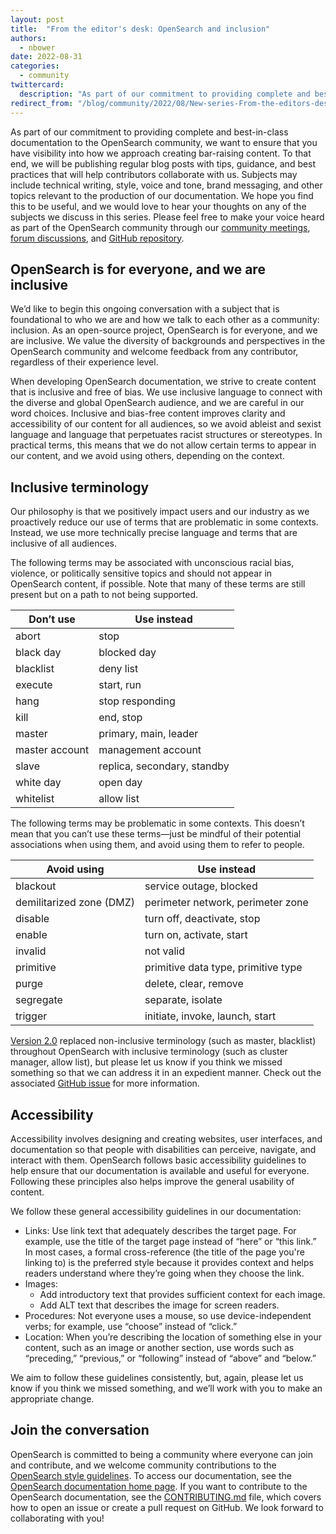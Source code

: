 ```yaml
---
layout: post
title:  "From the editor's desk: OpenSearch and inclusion"
authors: 
  - nbower
date: 2022-08-31
categories: 
  - community
twittercard:
  description: "As part of our commitment to providing complete and best-in-class documentation to the OpenSearch community, we want to ensure that you have visibility into how we approach creating bar-raising content. To that end, we will be publishing regular blog posts with tips, guidance, and best practices that will help contributors collaborate with us. Subjects may include technical writing, style, voice and tone, brand messaging, and other topics relevant to the production of our documentation. We hope you find this to be useful, and we would love to hear your thoughts on any of the subjects we discuss in this series. Please feel free to make your voice heard as part of the OpenSearch community through our [community meetings](https://www.meetup.com/OpenSearch/), [forum discussions](https://forum.opensearch.org/), and [GitHub repository](https://github.com/opensearch-project)."
redirect_from: "/blog/community/2022/08/New-series-From-the-editors-desk/"
---
```


As part of our commitment to providing complete and best-in-class documentation to the OpenSearch community, we want to ensure that you have visibility into how we approach creating bar-raising content. To that end, we will be publishing regular blog posts with tips, guidance, and best practices that will help contributors collaborate with us. Subjects may include technical writing, style, voice and tone, brand messaging, and other topics relevant to the production of our documentation. We hope you find this to be useful, and we would love to hear your thoughts on any of the subjects we discuss in this series. Please feel free to make your voice heard as part of the OpenSearch community through our [community meetings](https://www.meetup.com/OpenSearch/), [forum discussions](https://forum.opensearch.org/), and [GitHub repository](https://github.com/opensearch-project).

## OpenSearch is for everyone, and we are inclusive

We’d like to begin this ongoing conversation with a subject that is foundational to who we are and how we talk to each other as a community: inclusion. As an open-source project, OpenSearch is for everyone, and we are inclusive. We value the diversity of backgrounds and perspectives in the OpenSearch community and welcome feedback from any contributor, regardless of their experience level. 

When developing OpenSearch documentation, we strive to create content that is inclusive and free of bias. We use inclusive language to connect with the diverse and global OpenSearch audience, and we are careful in our word choices. Inclusive and bias-free content improves clarity and accessibility of our content for all audiences, so we avoid ableist and sexist language and language that perpetuates racist structures or stereotypes. In practical terms, this means that we do not allow certain terms to appear in our content, and we avoid using others, depending on the context.

## Inclusive terminology

Our philosophy is that we positively impact users and our industry as we proactively reduce our use of terms that are problematic in some contexts. Instead, we use more technically precise language and terms that are inclusive of all audiences. 

The following terms may be associated with unconscious racial bias, violence, or politically sensitive topics and should not appear in OpenSearch content, if possible. Note that many of these terms are still present but on a path to not being supported.

<div class="table-styler"></div>

| Don’t use      | Use instead                 |
|----------------|-----------------------------|
| abort          | stop                        |
| black day      | blocked day                 |
| blacklist      | deny list                   |
| execute        | start, run                  |
| hang           | stop responding             |
| kill           | end, stop                   |
| master         | primary, main, leader       |
| master account | management account          |
| slave          | replica, secondary, standby |
| white day      | open day                    |
| whitelist      | allow list                  |

The following terms may be problematic in some contexts. This doesn’t mean that you can’t use these terms—just be mindful of their potential associations when using them, and avoid using them to refer to people.

<div class="table-styler"></div>

| Avoid using              | Use instead                         |
|--------------------------|-------------------------------------|
| blackout                 | service outage, blocked             |
| demilitarized zone (DMZ) | perimeter network, perimeter zone   |
| disable                  | turn off, deactivate, stop          |
| enable                   | turn on, activate, start            |
| invalid                  | not valid                           |
| primitive                | primitive data type, primitive type |
| purge                    | delete, clear, remove               |
| segregate                | separate, isolate                   |
| trigger                  | initiate, invoke, launch, start     |

[Version 2.0](https://opensearch.org/blog/releases/2022/05/opensearch-2-0-is-now-available/) replaced non-inclusive terminology (such as master, blacklist) throughout OpenSearch with inclusive terminology (such as cluster manager, allow list), but please let us know if you think we missed something so that we can address it in an expedient manner. Check out the associated [GitHub issue](https://github.com/opensearch-project/OpenSearch/issues/2589) for more information.

## Accessibility

Accessibility involves designing and creating websites, user interfaces, and documentation so that people with disabilities can perceive, navigate, and interact with them. OpenSearch follows basic accessibility guidelines to help ensure that our documentation is available and useful for everyone. Following these principles also helps improve the general usability of content.

We follow these general accessibility guidelines in our documentation:

* Links: Use link text that adequately describes the target page. For example, use the title of the target page instead of “here” or “this link.” In most cases, a formal cross-reference (the title of the page you're linking to) is the preferred style because it provides context and helps readers understand where they’re going when they choose the link.
* Images:
  * Add introductory text that provides sufficient context for each image.
  * Add ALT text that describes the image for screen readers.
* Procedures: Not everyone uses a mouse, so use device-independent verbs; for example, use “choose” instead of “click.” 
* Location: When you’re describing the location of something else in your content, such as an image or another section, use words such as “preceding,” “previous,” or “following” instead of “above” and “below.”

We aim to follow these guidelines consistently, but, again, please let us know if you think we missed something, and we’ll work with you to make an appropriate change.

## Join the conversation

OpenSearch is committed to being a community where everyone can join and contribute, and we welcome community contributions to the [OpenSearch style guidelines](https://github.com/opensearch-project/documentation-website/blob/main/STYLE_GUIDE.md). To access our documentation, see the [OpenSearch documentation home page](https://opensearch.org/docs/latest). If you want to contribute to the OpenSearch documentation, see the [CONTRIBUTING.md](https://github.com/opensearch-project/documentation-website/blob/main/CONTRIBUTING.md) file, which covers how to open an issue or create a pull request on GitHub. We look forward to collaborating with you!
